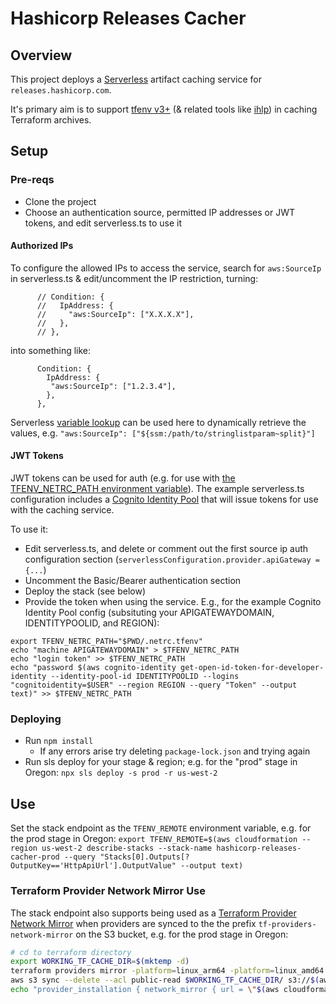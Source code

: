 # Hashicorp Releases Cacher

## Overview

This project deploys a [Serverless](https://serverless.com/cli/) artifact caching service for `releases.hashicorp.com`.

It's primary aim is to support [tfenv v3+](https://github.com/tfutils/tfenv) (& related tools like [ihlp](https://github.com/troyready/ihlp)) in caching Terraform archives.

## Setup

### Pre-reqs

* Clone the project
* Choose an authentication source, permitted IP addresses or JWT tokens, and edit serverless.ts to use it

#### Authorized IPs

To configure the allowed IPs to access the service, search for `aws:SourceIp` in serverless.ts & edit/uncomment the IP restriction, turning:

```
      // Condition: {
      //   IpAddress: {
      //     "aws:SourceIp": ["X.X.X.X"],
      //   },
      // },
```
into something like:
```
      Condition: {
        IpAddress: {
         "aws:SourceIp": ["1.2.3.4"],
        },
      },
```

Serverless [variable lookup](https://serverless.com/framework/docs/providers/aws/guide/variables/) can be used here to dynamically retrieve the values, e.g. `"aws:SourceIp": ["${ssm:/path/to/stringlistparam~split}"]`
 

#### JWT Tokens

JWT tokens can be used for auth (e.g. for use with [the TFENV_NETRC_PATH environment variable](https://github.com/tfutils/tfenv#tfenv_netrc_path)). The example serverless.ts configuration includes a [Cognito Identity Pool](https://docs.aws.amazon.com/cognito/latest/developerguide/identity-pools.html) that will issue tokens for use with the caching service.

To use it:
* Edit serverless.ts, and delete or comment out the first source ip auth configuration section (`serverlessConfiguration.provider.apiGateway = {...`)
* Uncomment the Basic/Bearer authentication section
* Deploy the stack (see below)
* Provide the token when using the service. E.g., for the example Cognito Identity Pool config (subsituting your APIGATEWAYDOMAIN, IDENTITYPOOLID, and REGION):

```
export TFENV_NETRC_PATH="$PWD/.netrc.tfenv"
echo "machine APIGATEWAYDOMAIN" > $TFENV_NETRC_PATH
echo "login token" >> $TFENV_NETRC_PATH
echo "password $(aws cognito-identity get-open-id-token-for-developer-identity --identity-pool-id IDENTITYPOOLID --logins "cognitoidentity=$USER" --region REGION --query "Token" --output text)" >> $TFENV_NETRC_PATH
```

### Deploying

* Run `npm install`
    * If any errors arise try deleting `package-lock.json` and trying again
* Run sls deploy for your stage & region; e.g. for the "prod" stage in Oregon: `npx sls deploy -s prod -r us-west-2`

## Use

Set the stack endpoint as the `TFENV_REMOTE` environment variable, e.g. for the prod stage in Oregon: `export TFENV_REMOTE=$(aws cloudformation --region us-west-2 describe-stacks --stack-name hashicorp-releases-cacher-prod --query "Stacks[0].Outputs[?OutputKey=='HttpApiUrl'].OutputValue" --output text)`

### Terraform Provider Network Mirror Use

The stack endpoint also supports being used as a [Terraform Provider Network Mirror](https://www.terraform.io/docs/internals/provider-network-mirror-protocol.html) when providers are synced to the the prefix `tf-providers-network-mirror` on the S3 bucket, e.g. for the prod stage in Oregon:

```bash
# cd to terraform directory
export WORKING_TF_CACHE_DIR=$(mktemp -d)
terraform providers mirror -platform=linux_arm64 -platform=linux_amd64 -platform=darwin_amd64 -platform=windows_amd64 $WORKING_TF_CACHE_DIR
aws s3 sync --delete --acl public-read $WORKING_TF_CACHE_DIR/ s3://$(aws cloudformation --region us-west-2 describe-stacks --stack-name hashicorp-releases-cacher-prod --query "Stacks[0].Outputs[?OutputKey=='CacheBucketName'].OutputValue" --output text)/tf-providers-network-mirror/
echo "provider_installation { network_mirror { url = \"$(aws cloudformation --region us-west-2 describe-stacks --stack-name hashicorp-releases-cacher-prod --query "Stacks[0].Outputs[?OutputKey=='HttpApiUrl'].OutputValue" --output text)/tf-providers-network-mirror/\" } }" >> $HOME/.terraformrc
```
